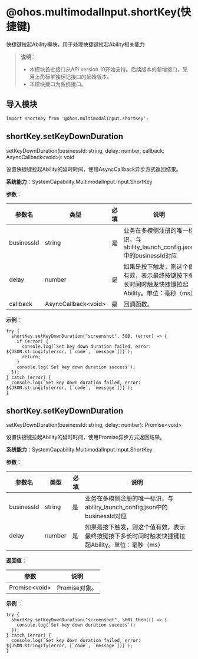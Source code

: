 #  @ohos.multimodalInput.shortKey(快捷键)

快捷键拉起Ability模块，用于处理快捷键拉起Ability相关能力

> **说明：**
>
> - 本模块首批接口从API version 10开始支持。后续版本的新增接口，采用上角标单独标记接口的起始版本。
> - 本模块接口为系统接口。

##  导入模块

```
import shortKey from '@ohos.multimodalInput.shortKey';
```

##  shortKey.setKeyDownDuration

setKeyDownDuration(businessId: string, delay: number, callback: AsyncCallback&lt;void&gt;): void

设置快捷键拉起Ability的延时时间，使用AsyncCallback异步方式返回结果。

**系统能力**：SystemCapability.MultimodalInput.Input.ShortKey

**参数**：

| 参数名     | 类型                | 必填 | 说明                                                         |
| ---------- | ------------------- | ---- | ------------------------------------------------------------ |
| businessId | string              | 是   | 业务在多模侧注册的唯一标识，与ability_launch_config.json中的businessId对应 |
| delay      | number              | 是   | 如果是按下触发，则这个值有效，表示最终按键按下多长时间时触发快捷键拉起Ability。单位：毫秒（ms） |
| callback   | AsyncCallback&lt;void&gt; | 是   | 回调函数。                                                   |

**示例**：

```
try {
  shortKey.setKeyDownDuration("screenshot", 500, (error) => {
    if (error) {
      console.log(`Set key down duration failed, error: ${JSON.stringify(error, [`code`, `message`])}`);
      return;
    }
    console.log(`Set key down duration success`);
  });
} catch (error) {
  console.log(`Set key down duration failed, error: ${JSON.stringify(error, [`code`, `message`])}`);
}
```



## shortKey.setKeyDownDuration

setKeyDownDuration(businessId: string, delay: number): Promise&lt;void&gt;

设置快捷键拉起Ability的延时时间，使用Promise异步方式返回结果。

**系统能力**：SystemCapability.MultimodalInput.Input.ShortKey

**参数**：

| 参数名     | 类型   | 必填 | 说明                                                         |
| ---------- | ------ | ---- | ------------------------------------------------------------ |
| businessId | string | 是   | 业务在多模侧注册的唯一标识，与ability_launch_config.json中的businessId对应 |
| delay      | number | 是   | 如果是按下触发，则这个值有效，表示最终按键按下多长时间时触发快捷键拉起Ability。单位：毫秒（ms） |

**返回值**：

| 参数          | 说明          |
| ------------- | ------------- |
| Promise&lt;void&gt; | Promise对象。 |

**示例**：

```
try {
  shortKey.setKeyDownDuration("screenshot", 500).then(() => {
    console.log(`Set key down duration success`);
  });
} catch (error) {
  console.log(`Set key down duration failed, error: ${JSON.stringify(error, [`code`, `message`])}`);
}
```
